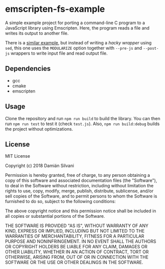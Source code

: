 # emscripten-fs-example

A simple example project for porting a command-line C program to a JavaScript
library using Emscripten.  Here, the program reads a file and writes its output
to another file.

There is a [similar example](https://github.com/kripken/xml.js/), but instead
of writing a *hacky wrapper* using `sed`, this one uses the `MODULARIZE` option
together with `--pre-js` and `--post-js` wrappers to write input file and read
output file.

## Dependencies

* gcc
* cmake
* emscripten

## Usage

Clone the repository and run `npm run build` to build the library.  You can
then run `npm run test` to test it (check `test.js`).  Also, `npm run
build:debug` builds the project without optimizations.

## License

MIT License

Copyright (c) 2018 Damián Silvani

Permission is hereby granted, free of charge, to any person obtaining a copy
of this software and associated documentation files (the "Software"), to deal
in the Software without restriction, including without limitation the rights
to use, copy, modify, merge, publish, distribute, sublicense, and/or sell
copies of the Software, and to permit persons to whom the Software is
furnished to do so, subject to the following conditions:

The above copyright notice and this permission notice shall be included in all
copies or substantial portions of the Software.

THE SOFTWARE IS PROVIDED "AS IS", WITHOUT WARRANTY OF ANY KIND, EXPRESS OR
IMPLIED, INCLUDING BUT NOT LIMITED TO THE WARRANTIES OF MERCHANTABILITY,
FITNESS FOR A PARTICULAR PURPOSE AND NONINFRINGEMENT. IN NO EVENT SHALL THE
AUTHORS OR COPYRIGHT HOLDERS BE LIABLE FOR ANY CLAIM, DAMAGES OR OTHER
LIABILITY, WHETHER IN AN ACTION OF CONTRACT, TORT OR OTHERWISE, ARISING FROM,
OUT OF OR IN CONNECTION WITH THE SOFTWARE OR THE USE OR OTHER DEALINGS IN THE
SOFTWARE.
